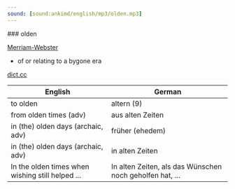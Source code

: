 ```yaml
---
sound: [sound:ankimd/english/mp3/olden.mp3]
---
```


\### olden

[Merriam-Webster](https://www.merriam-webster.com/dictionary/olden)

- of or relating to a bygone era

[dict.cc](https://www.dict.cc/olden)

| English        | German       |
| -------------- | ------------ |
| to olden | altern (9) |
| from olden times (adv) | aus alten Zeiten |
| in (the) olden days (archaic, adv) | früher (ehedem) |
| in (the) olden days (archaic, adv) | in alten Zeiten |
| In the olden times when wishing still helped ... | In alten Zeiten, als das Wünschen noch geholfen hat, ... |
